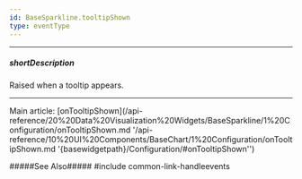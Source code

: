 ```yaml
---
id: BaseSparkline.tooltipShown
type: eventType
---
```

---
##### shortDescription
Raised when a tooltip appears.

---
Main article: [onTooltipShown](/api-reference/20%20Data%20Visualization%20Widgets/BaseSparkline/1%20Configuration/onTooltipShown.md '/api-reference/10%20UI%20Components/BaseChart/1%20Configuration/onTooltipShown.md '{basewidgetpath}/Configuration/#onTooltipShown'')

#####See Also#####
#include common-link-handleevents